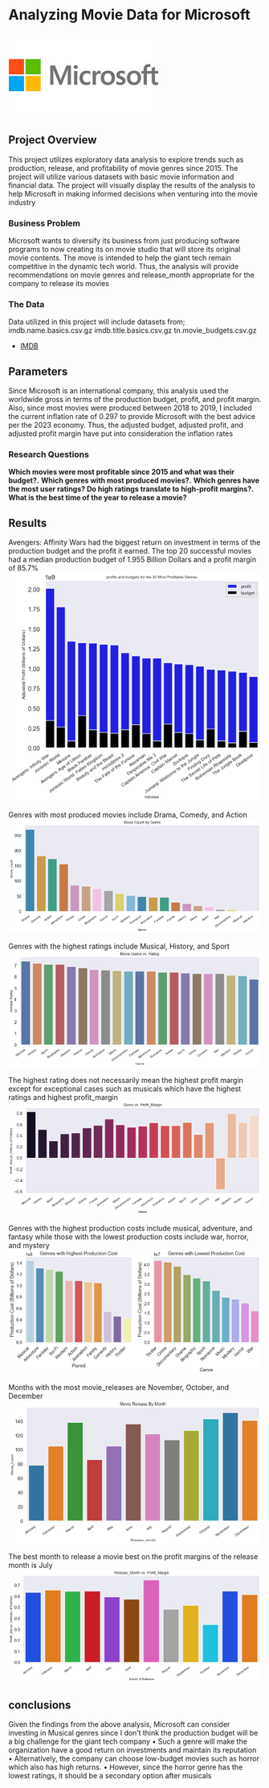 # Analyzing Movie Data for Microsoft
![Microsoft](https://github.com/ksila01/dsc-phase-1-project/blob/main/image%2010.png)
## Project Overview

This project utilizes exploratory data analysis to explore trends such as production, release, and profitability of movie genres since 2015. The project will utilize various datasets with basic movie information and financial data. The project will visually display the results of the analysis to help Microsoft in making informed decisions when venturing into the movie industry
### Business Problem

Microsoft wants to diversify its business from just producing software programs to now creating its on movie studio that will store its original movie contents. The move is intended to help the giant tech remain competitive in the dynamic tech world. Thus, the analysis will provide recommendations on movie genres and release_month appropriate for the company to release its movies
### The Data

Data utilized in this project will include datasets from;
imdb.name.basics.csv.gz
imdb.title.basics.csv.gz
tn.movie_budgets.csv.gz
* [IMDB](https://github.com/ksila01/dsc-phase-1-project/blob/main/Image%209.png)

## Parameters

Since Microsoft is an international company, this analysis used the worldwide gross in terms of the production budget, profit, and profit margin. Also, since most movies were produced between 2018 to 2019, I included the current inflation rate of 0.297 to provide Microsoft with the best advice per the 2023 economy. Thus, the adjusted budget, adjusted profit, and adjusted profit margin have put into consideration the inflation rates

### Research Questions

**Which movies were most profitable since 2015 and what was their budget?.** 
**Which genres with most produced movies?.** 
**Which genres have the most user ratings? Do high ratings translate to high-profit margins?.** 
**What is the best time of the year to release a movie?** 

## Results

Avengers: Affinity Wars had the biggest return on investment in terms of the production budget and the profit it earned. The top 20 successful movies had a median production budget of 1.955 Billion Dollars and a profit margin of 85.7%
![Production_budget, profit vs Movies](https://github.com/ksila01/dsc-phase-1-project/blob/main/image%201.png)

Genres with most produced movies include Drama, Comedy, and Action
![most produced genres](https://github.com/ksila01/dsc-phase-1-project/blob/main/Image%203.png)

Genres with the highest ratings include Musical, History, and Sport
![Highest Ratings](https://github.com/ksila01/dsc-phase-1-project/blob/main/Image%204.png)

The highest rating does not necessarily mean the highest profit margin except for exceptional cases such as musicals which have the highest ratings and highest profit_margin
![Ratings Vs Profit](https://github.com/ksila01/dsc-phase-1-project/blob/main/Image%205.png)

Genres with the highest production costs include musical, adventure, and fantasy while those with the lowest production costs include war, horror, and mystery
![Highest and Lowest Production Cost](https://github.com/ksila01/dsc-phase-1-project/blob/main/Image%206.png)

Months with the most movie_releases are November, October, and December
![Highest Release Months](https://github.com/ksila01/dsc-phase-1-project/blob/main/Image%207.png)

The best month to release a movie best on the profit margins of the release month is July
![Best Release Month](https://github.com/ksila01/dsc-phase-1-project/blob/main/Image%208.png)

## conclusions

Given the findings from the above analysis, Microsoft can consider investing in Musical
genres since I don’t think the production budget will be a big challenge for the giant tech
company
• Such a genre will make the organization have a good return on investments and
maintain its reputation
• Alternatively, the company can choose low-budget movies such as horror which also
has high returns.
• However, since the horror genre has the lowest ratings, it should be a secondary option after
musicals
